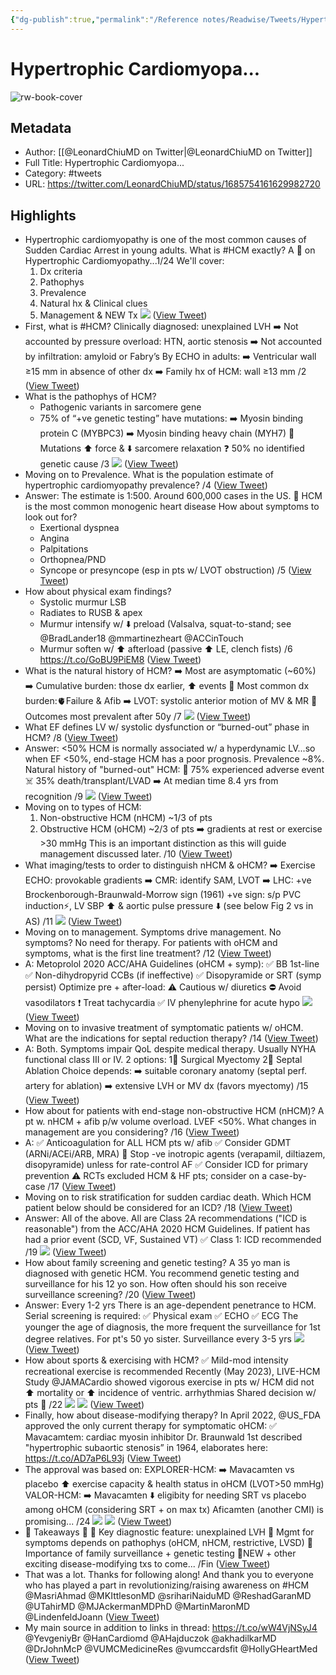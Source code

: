 ```yaml
---
{"dg-publish":true,"permalink":"/Reference notes/Readwise/Tweets/Hypertrophic Cardiomyopa.../"}
---
```


# Hypertrophic Cardiomyopa...

![rw-book-cover](https://pbs.twimg.com/profile_images/1493350073706717185/w8pDrNmU.jpg)

## Metadata
- Author: [[@LeonardChiuMD on Twitter\|@LeonardChiuMD on Twitter]]
- Full Title: Hypertrophic Cardiomyopa...
- Category: #tweets
- URL: https://twitter.com/LeonardChiuMD/status/1685754161629982720

## Highlights
- Hypertrophic cardiomyopathy is one of the most common causes of Sudden Cardiac Arrest in young adults. What is #HCM exactly?
  A 🧵 on Hypertrophic Cardiomyopathy...1/24
  We'll cover:
  1) Dx criteria
  2) Pathophys
  3) Prevalence
  4) Natural hx & Clinical clues
  5) Management & NEW Tx 
  ![](https://pbs.twimg.com/media/F2T7S8tWkAAo4b4.jpg) ([View Tweet](https://twitter.com/LeonardChiuMD/status/1685754161629982720))
- First, what is #HCM?
  Clinically diagnosed: unexplained LVH
  ➡️ Not accounted by pressure overload: HTN, aortic stenosis
  ➡️ Not accounted by infiltration: amyloid or Fabry’s
  By ECHO in adults:
  ➡️ Ventricular wall ≥15 mm in absence of other dx
  ➡️ Family hx of HCM: wall ≥13 mm
  /2 ([View Tweet](https://twitter.com/LeonardChiuMD/status/1685754164356247553))
- What is the pathophys of HCM?
  - Pathogenic variants in sarcomere gene
  - 75% of “+ve genetic testing” have mutations:
  ➡️ Myosin binding protein C (MYBPC3)
  ➡️ Myosin binding heavy chain (MYH7)
  📌 Mutations ⬆️ force & ⬇️ sarcomere relaxation
  ❓ 50% no identified genetic cause
  /3 
  ![](https://pbs.twimg.com/media/F2T41Q1XUAAL7sl.jpg) ([View Tweet](https://twitter.com/LeonardChiuMD/status/1685754165492854784))
- Moving on to Prevalence.
  What is the population estimate of hypertrophic cardiomyopathy prevalence?
  /4 ([View Tweet](https://twitter.com/LeonardChiuMD/status/1685754168542208000))
- Answer: The estimate is 1:500. Around 600,000 cases in the US.
  🚨 HCM is the most common monogenic heart disease
  How about symptoms to look out for?
  - Exertional dyspnea
  - Angina
  - Palpitations
  - Orthopnea/PND
  - Syncope or presyncope (esp in pts w/ LVOT obstruction)
  /5 ([View Tweet](https://twitter.com/LeonardChiuMD/status/1685754170140151808))
- How about physical exam findings?
  - Systolic murmur LSB
  - Radiates to RUSB & apex
  - Murmur intensify w/ ⬇️ preload (Valsalva, squat-to-stand; see @BradLander18 @mmartinezheart @ACCinTouch
  - Murmur soften w/ ⬆️ afterload (passive ⬆️ LE, clench fists)
  /6
  https://t.co/GoBU9PiEM8 ([View Tweet](https://twitter.com/LeonardChiuMD/status/1685754171331338240))
- What is the natural history of HCM?
  ➡️ Most are asymptomatic (~60%)
  ➡️ Cumulative burden: those dx earlier, ⬆️ events
  🚨 Most common dx burden:🫀Failure & Afib
  ➡️ LVOT: systolic anterior motion of MV & MR
  🔑 Outcomes most prevalent after 50y
  /7 
  ![](https://pbs.twimg.com/media/F2T6JrFXkAAkuz_.jpg) ([View Tweet](https://twitter.com/LeonardChiuMD/status/1685754173332058112))
- What EF defines LV w/ systolic dysfunction or “burned-out” phase in HCM?
  /8 ([View Tweet](https://twitter.com/LeonardChiuMD/status/1685754175659945984))
- Answer: <50%
  HCM is normally associated w/ a hyperdynamic LV...so when EF <50%, end-stage HCM has a poor prognosis. Prevalence ~8%.
  Natural history of "burned-out" HCM:
  🚨 75% experienced adverse event
  ☠️ 35% death/transplant/LVAD
  ➡️ At median time 8.4 yrs from recognition
  /9 
  ![](https://pbs.twimg.com/media/F2T7C-XWcAAi9sd.jpg) ([View Tweet](https://twitter.com/LeonardChiuMD/status/1685754176846835712))
- Moving on to types of HCM:
  1) Non-obstructive HCM (nHCM) ~1/3 of pts
  2) Obstructive HCM (oHCM) ~2/3 of pts
  ➡️ gradients at rest or exercise >30 mmHg
  This is an important distinction as this will guide management discussed later.
  /10 ([View Tweet](https://twitter.com/LeonardChiuMD/status/1685754178948251648))
- What imaging/tests to order to distinguish nHCM & oHCM?
  ➡️ Exercise ECHO: provokable gradients
  ➡️ CMR: identify SAM, LVOT
  ➡️ LHC: +ve Brockenborough-Braunwald-Morrow sign (1961)
  +ve sign: s/p PVC induction⚡️, LV SBP ⬆️ & aortic pulse pressure ⬇️ (see below Fig 2 vs in AS)
  /11 
  ![](https://pbs.twimg.com/media/F2T7zzgXMAA6xtF.jpg) ([View Tweet](https://twitter.com/LeonardChiuMD/status/1685754179975831552))
- Moving on to management.
  Symptoms drive management.
  No symptoms? No need for therapy.
  For patients with oHCM and symptoms, what is the first line treatment? 
  /12 ([View Tweet](https://twitter.com/LeonardChiuMD/status/1685754181552947200))
- A: Metoprolol
  2020 ACC/AHA Guidelines (oHCM + symp):
  ✅ BB 1st-line
  ✅ Non-dihydropyrid CCBs (if ineffective)
  ✅ Disopyramide or SRT (symp persist)
  Optimize pre + after-load:
  ⚠️ Cautious w/ diuretics
  ⛔️ Avoid vasodilators
  ❗️ Treat tachycardia
  ✅ IV phenylephrine for acute hypo 
  ![](https://pbs.twimg.com/media/F2T8ZnjXcAED9Mo.png) ([View Tweet](https://twitter.com/LeonardChiuMD/status/1685754182790217728))
- Moving on to invasive treatment of symptomatic patients w/ oHCM.
  What are the indications for septal reduction therapy? /14 ([View Tweet](https://twitter.com/LeonardChiuMD/status/1685754184652521472))
- A: Both.
  Symptoms impair QoL despite medical therapy.
  Usually NYHA functional class III or IV.
  2 options:
  1⃣ Surgical Myectomy
  2⃣ Septal Ablation
  Choice depends:
  ➡️ suitable coronary anatomy (septal perf. artery for ablation)
  ➡️ extensive LVH or MV dx (favors myectomy)
  /15 ([View Tweet](https://twitter.com/LeonardChiuMD/status/1685754185763954688))
- How about for patients with end-stage non-obstructive HCM (nHCM)?
  A pt w. nHCM + afib p/w volume overload. LVEF <50%.
  What changes in management are you considering? /16 ([View Tweet](https://twitter.com/LeonardChiuMD/status/1685754187064176642))
- A:
  ✅ Anticoagulation for ALL HCM pts w/ afib
  ✅ Consider GDMT (ARNi/ACEi/ARB, MRA)
  🚫 Stop -ve inotropic agents (verapamil, diltiazem, disopyramide) unless for rate-control AF
  ✅ Consider ICD for primary prevention
  ⚠️ RCTs excluded HCM & HF pts; consider on a case-by-case /17 ([View Tweet](https://twitter.com/LeonardChiuMD/status/1685790191506657281))
- Moving on to risk stratification for sudden cardiac death.
  Which HCM patient below should be considered for an ICD? /18 ([View Tweet](https://twitter.com/LeonardChiuMD/status/1685790192735539200))
- Answer: All of the above.
  All are Class 2A recommendations ("ICD is reasonable") from the ACC/AHA 2020 HCM Guidelines.
  If patient has had a prior event (SCD, VF, Sustained VT)
  ✅ Class 1: ICD recommended
  /19 
  ![](https://pbs.twimg.com/media/F2UgUQJXMAAGO79.jpg) ([View Tweet](https://twitter.com/LeonardChiuMD/status/1685790193779953665))
- How about family screening and genetic testing?
  A 35 yo man is diagnosed with genetic HCM. You recommend genetic testing and surveillance for his 12 yo son. How often should his son receive surveillance screening? /20 ([View Tweet](https://twitter.com/LeonardChiuMD/status/1685790195721846784))
- Answer: Every 1-2 yrs
  There is an age-dependent penetrance to HCM. Serial screening is required:
  ✅ Physical exam
  ✅ ECHO
  ✅ ECG
  The younger the age of diagnosis, the more frequent the surveillance for 1st degree relatives.
  For pt's 50 yo sister. Surveillance every 3-5 yrs 
  ![](https://pbs.twimg.com/media/F2UhlEzX0AA2yh-.jpg) ([View Tweet](https://twitter.com/LeonardChiuMD/status/1685793448450768896))
- How about sports & exercising with HCM?
  ✅ Mild-mod intensity recreational exercise is recommended
  Recently (May 2023), LIVE-HCM Study @JAMACardio showed vigorous exercise in pts w/ HCM did not ⬆️ mortality or ⬆️ incidence of ventric. arrhythmias
  Shared decision w/ pts 🔑
  /22 
  ![](https://pbs.twimg.com/media/F2UhzeYW0AIBEiY.jpg) 
  ![](https://pbs.twimg.com/media/F2Uh0VBXIAAya5b.jpg) ([View Tweet](https://twitter.com/LeonardChiuMD/status/1685793449784573952))
- Finally, how about disease-modifying therapy?
  In April 2022, @US_FDA approved the only current therapy for symptomatic oHCM:
  ✅ Mavacamtem: cardiac myosin inhibitor
  Dr. Braunwald 1st described "hypertrophic subaortic stenosis” in 1964, elaborates here: https://t.co/AD7aP6L93j ([View Tweet](https://twitter.com/LeonardChiuMD/status/1685793452028514304))
- The approval was based on:
  EXPLORER-HCM:
  ➡️ Mavacamten vs placebo ⬆️ exercise capacity & health status in oHCM (LVOT>50 mmHg)
  VALOR-HCM:
  ➡️ Mavacamten ⬇️ eligibity for needing SRT vs placebo among oHCM (considering SRT + on max tx)
  Aficamten (another CMI) is promising...
  /24 
  ![](https://pbs.twimg.com/media/F2UituCXsAAngU8.jpg) 
  ![](https://pbs.twimg.com/media/F2UiuuFXAAE2Ufz.jpg) ([View Tweet](https://twitter.com/LeonardChiuMD/status/1685793453706227712))
- 🚨 Takeaways 🚨
  📌 Key diagnostic feature: unexplained LVH
  📌 Mgmt for symptoms depends on pathophys (oHCM, nHCM, restrictive, LVSD)
  📌 Importance of family surveillance + genetic testing
  📌NEW + other exciting disease-modifying txs to come...
  /Fin ([View Tweet](https://twitter.com/LeonardChiuMD/status/1685793455836917770))
- That was a lot. Thanks for following along!
  And thank you to everyone who has played a part in revolutionizing/raising awareness on #HCM 
  @MasriAhmad @MKIttlesonMD @srihariNaiduMD @ReshadGaranMD @UTahirMD @MJAckermanMDPhD @MartinMaronMD @LindenfeldJoann ([View Tweet](https://twitter.com/LeonardChiuMD/status/1685793457103687680))
- My main source in addition to links in thread:
  https://t.co/wW4VjNSyJ4
  @YevgeniyBr @HanCardiomd @AHajduczok @akhadilkarMD @DrJohnMcP @VUMCMedicineRes @vumccardsfit @HollyGHeartMed ([View Tweet](https://twitter.com/LeonardChiuMD/status/1685793458282225665))

